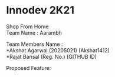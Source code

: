 # Innodev 2K21
Shop From Home</br>
Team Name : Aarambh</br>


Team Members Name : </br>
*Akshat Agarwal (20205021) (Akshat1412)</br>
*Rajat Bansal (Reg. No.) (GITHUB ID)</br>


Proposed Feature:  </br>  
    
